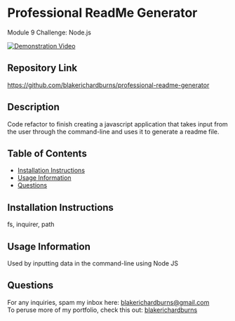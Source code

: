 # Professional ReadMe Generator
Module 9 Challenge: Node.js

[![Demonstration Video](https://img.youtube.com/vi/PoMSR9_LVkw/maxresdefault.jpg)](https://youtu.be/PoMSR9_LVkw)

## Repository Link
https://github.com/blakerichardburns/professional-readme-generator

## Description
Code refactor to finish creating a javascript application that takes input from the user through the command-line and uses it to generate a readme file.

  ## Table of Contents
  * [Installation Instructions](#installation-instructions)
  * [Usage Information](#usage-information)
  * [Questions](#questions)

  ## Installation Instructions
  fs, inquirer, path

  ## Usage Information
  Used by inputting data in the command-line using Node JS  
  
  ## Questions
  For any inquiries, spam my inbox here: blakerichardburns@gmail.com <br>
  To peruse more of my portfolio, check this out: [blakerichardburns](https://github.com/blakerichardburns)
